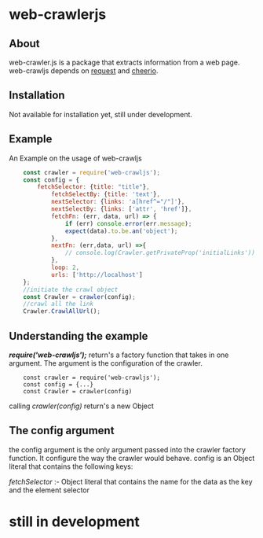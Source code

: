 # web-crawlerjs

## About 
web-crawler.js is a package that extracts information from a web page. web-crawljs depends on [request]() and [cheerio]().

## Installation 
Not available for installation yet, still under development.

## Example
An Example on the usage of web-crawljs
```javascript
    const crawler = require('web-crawljs');
    const config = {
        fetchSelector: {title: "title"},
            fetchSelectBy: {title: 'text'},
            nextSelector: {links: 'a[href^="/"]'},
            nextSelectBy: {links: ['attr', 'href']},
            fetchFn: (err, data, url) => {
                if (err) console.error(err.message);
                expect(data).to.be.an('object');
            },
            nextFn: (err,data, url) =>{
                // console.log(Crawler.getPrivateProp('initialLinks'))
            },
            loop: 2,
            urls: ['http://localhost']
    };
    //initiate the crawl object
    const Crawler = crawler(config);
    //crawl all the link
    Crawler.CrawlAllUrl();
```

## Understanding the example
***require('web-crawljs');*** return's a factory function that takes in one argument. The argument is the configuration of the crawler.
        
        const crawler = require('web-crawljs');
        const config = {...}
        const Crawler = crawler(config)

calling *crawler(config)* return's a new Object

## The config argument
the config argument is the only argument passed into the crawler factory function. It configure the way the crawler would behave.
config is an Object literal that contains the following keys:

*fetchSelector* :- Object literal that contains the name for the data as the key and the element selector

# still in development
